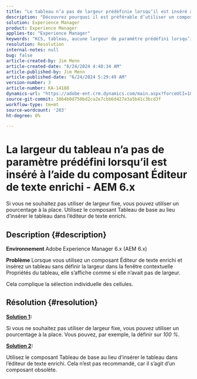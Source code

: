 ```yaml
---
title: "Le tableau n’a pas de largeur prédéfinie lorsqu’il est inséré à l’aide du composant Éditeur de texte enrichi - AEM 6.x"
description: "Découvrez pourquoi il est préférable d’utiliser un composant Éditeur de texte enrichi au lieu d’insérer un tableau par le biais de l’éditeur de texte enrichi."
solution: Experience Manager
product: Experience Manager
applies-to: "Experience Manager"
keywords: "KCS, tableau, aucune largeur de paramètre prédéfini lorsqu’il est inséré à l’aide du composant Éditeur de texte enrichi, AEM 6.x, Adobe Experience Manager 6.x, Dépannage"
resolution: Resolution
internal-notes: null
bug: false
article-created-by: Jim Menn
article-created-date: "6/24/2024 4:48:34 AM"
article-published-by: Jim Menn
article-published-date: "6/24/2024 5:29:49 AM"
version-number: 3
article-number: KA-14188
dynamics-url: "https://adobe-ent.crm.dynamics.com/main.aspx?forceUCI=1&pagetype=entityrecord&etn=knowledgearticle&id=6917cdfe-e431-ef11-8409-000d3a5a67ba"
source-git-commit: 3864b0d750bd2ca2e7cbb6d427e3a5b41c3bcd3f
workflow-type: tm+mt
source-wordcount: '203'
ht-degree: 0%

---
```


# La largeur du tableau n’a pas de paramètre prédéfini lorsqu’il est inséré à l’aide du composant Éditeur de texte enrichi - AEM 6.x


Si vous ne souhaitez pas utiliser de largeur fixe, vous pouvez utiliser un pourcentage à la place. Utilisez le composant Tableau de base au lieu d’insérer le tableau dans l’éditeur de texte enrichi.

## Description {#description}


<b>Environnement</b>
Adobe Experience Manager 6.x (AEM 6.x)

<b>Problème</b>
Lorsque vous utilisez un composant Éditeur de texte enrichi et insérez un tableau sans définir la largeur dans la fenêtre contextuelle Propriétés du tableau, elle s’affiche comme si elle n’avait pas de largeur.

Cela complique la sélection individuelle des cellules.


## Résolution {#resolution}


<b><u>Solution 1</u>:</b>

Si vous ne souhaitez pas utiliser de largeur fixe, vous pouvez utiliser un pourcentage à la place. Vous pouvez, par exemple, la définir sur *100 %*.

<b><u>Solution 2</u>:</b>

Utilisez le composant Tableau de base au lieu d’insérer le tableau dans l’éditeur de texte enrichi. Cela n’est pas recommandé, car il s’agit d’un composant obsolète.
